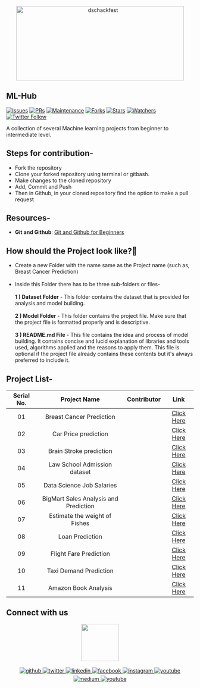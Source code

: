 <div align="center"> <img align="center" alt="dschackfest" src="https://user-images.githubusercontent.com/84925346/193271219-6360d311-ea13-42eb-8822-4ec2fd854ee5.jpeg" height='200' width='450'></div>

## **ML-Hub**
[![Issues](https://img.shields.io/github/issues/DSC-JSS-NOIDA/ML-Hub)](https://github.com/DSC-JSS-NOIDA/QuickLearn/issues)
[![PRs](https://img.shields.io/github/issues-pr/DSC-JSS-NOIDA/ML-Hub)](https://github.com/DSC-JSS-NOIDA/QuickLearn/pulls)
[![Maintenance](https://img.shields.io/maintenance/yes/2021?color=green&logo=github)](https://github.com/DSC-JSS-NOIDA/)
[![Forks](https://img.shields.io/github/forks/DSC-JSS-NOIDA/ML-Hub?style=social)](https://github.com/DSC-JSS-NOIDA/ML-Hub) [![Stars](https://img.shields.io/github/stars/DSC-JSS-NOIDA/ML-Hub?style=social)](https://github.com/DSC-JSS-NOIDA/ML-Hub) [![Watchers](https://img.shields.io/github/watchers/DSC-JSS-NOIDA/ML-Hub?style=social)](https://github.com/DSC-JSS-NOIDA/ML-Hub) [![Twitter Follow](https://img.shields.io/twitter/follow/GDSCJSSATEN?style=social)](https://twitter.com/GDSCJSSATEN)

A collection of several Machine learning projects from beginner to intermediate level.


## Steps for contribution-
- Fork the repository
- Clone your forked repository using terminal or gitbash.
- Make changes to the cloned repository
- Add, Commit and Push
- Then in Github, in your cloned repository find the option to make a pull request

## Resources-
- **Git and Github**: [Git and Github for Beginners](https://www.youtube.com/watch?v=RGOj5yH7evk)

## How should the Project look like?🤔
- Create a new Folder with the name same as the Project name (such as, Breast Cancer Prediction) <br><br>
- Inside this Folder there has to be three sub-folders or files- <br><br>
    **1 ) Dataset Folder** - This folder contains the dataset that is provided for analysis and model building.<br><br>
    **2 ) Model Folder** - This folder contains the project file. Make sure that the project file is formatted properly and is descriptive.<br><br>
    **3 ) README.md File** - This file contains the idea and process of model building. It contains concise and lucid explanation of libraries and tools used, algorithms applied and the reasons to apply them. This file is optional if the project file already contains these contents but it's always preferred to include it.


## Project List-
| Serial No. | Project Name | Contributor | Link |
| :-: | :-: | :-: | :-: |
| 01 | Breast Cancer Prediction |  | [Click Here]() |
| 02 | Car Price prediction |  | [Click Here]() |
| 03 | Brain Stroke prediction |  | [Click Here]() |
| 04 | Law School Admission dataset |  | [Click Here]() |
| 05 | Data Science Job Salaries |  | [Click Here]() |
| 06 | BigMart Sales Analysis and Prediction |  | [Click Here]() |
| 07 | Estimate the weight of Fishes |  | [Click Here]() |
| 08 | Loan Prediction |  | [Click Here]() |
| 09 | Flight Fare Prediction |  | [Click Here]() |
| 10 | Taxi Demand Prediction |  | [Click Here]() |
| 11 | Amazon Book Analysis |  | [Click Here]() |

## Connect with us

<div align="center">
<a href="https://dscjss.in/"><img src="https://raw.githubusercontent.com/DSC-JSS-NOIDA/QuickLearn/main/assets/images/gdsc-logo.png"  height=100px /></a> <br><br>
<a href="https://github.com/DSC-JSS-NOIDA" target="_blank">
<img src=https://img.shields.io/badge/github-%2324292e.svg?&style=for-the-badge&logo=github&logoColor=white alt=github style="margin-bottom: 5px;" />
</a>
<a href="https://twitter.com/DSCJSSATEN" target="_blank">
<img src=https://img.shields.io/badge/twitter-%2300acee.svg?&style=for-the-badge&logo=twitter&logoColor=white alt=twitter style="margin-bottom: 5px;" />
</a>
<a href="https://www.linkedin.com/company/dsc-jssaten/" target="_blank">
<img src=https://img.shields.io/badge/linkedin-%231E77B5.svg?&style=for-the-badge&logo=linkedin&logoColor=white alt=linkedin style="margin-bottom: 5px;" />
</a>
<a href="https://www.facebook.com/dscjssnoida/" target="_blank">
<img src=https://img.shields.io/badge/facebook-%232E87FB.svg?&style=for-the-badge&logo=facebook&logoColor=white alt=facebook style="margin-bottom: 5px;" />
</a>
<a href="https://instagram.com/gdscjssaten?igshid=YmMyMTA2M2Y=" target="_blank">
<img src=https://img.shields.io/badge/instagram-%23000000.svg?&style=for-the-badge&logo=instagram&logoColor=white alt=instagram style="margin-bottom: 5px;" />
</a>
 <a href="https://discord.gg/PWEtw7gq" target="_blank">
<img src=https://img.shields.io/badge/discord-%233E77FB.svg?&style=for-the-badge&logo=discord&logoColor=white alt=youtube style="margin-bottom: 5px;" />
</a> 
<a href="https://medium.com/dsc-jss-noida" target="_blank">
<img src=https://img.shields.io/badge/medium-%23292929.svg?&style=for-the-badge&logo=medium&logoColor=white alt=medium style="margin-bottom: 5px;" />
</a>  
<a href="https://www.youtube.com/channel/UCkELk5JFDceaSf8pBa19kDQ" target="_blank">
<img src=https://img.shields.io/badge/youtube-%23FF0000.svg?&style=for-the-badge&logo=youtube&logoColor=white alt=youtube style="margin-bottom: 5px;" />
</a> 
</div>


